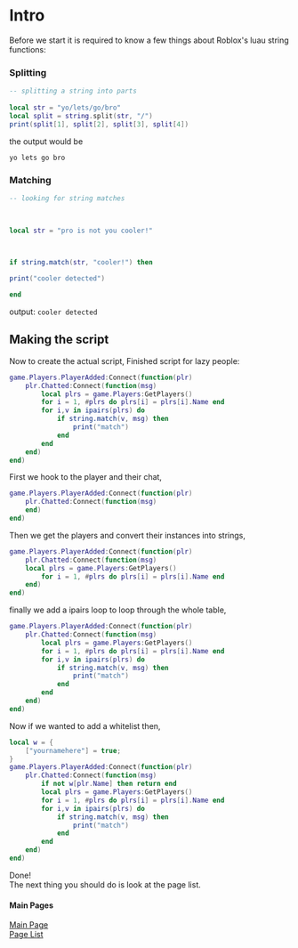 # Intro

Before we start it is required to know a few things about Roblox's luau string functions:

### Splitting
```lua
-- splitting a string into parts
 
local str = "yo/lets/go/bro"
local split = string.split(str, "/")
print(split[1], split[2], split[3], split[4])

```
the output would be

`yo lets go bro`
### Matching
```lua
-- looking for string matches

  

local str = "pro is not you cooler!"

  

if string.match(str, "cooler!") then

print("cooler detected")

end
```
output:
`cooler detected`

## Making the script

Now to create the actual script, 
Finished script for lazy people:
```lua
game.Players.PlayerAdded:Connect(function(plr)
	plr.Chatted:Connect(function(msg)
		local plrs = game.Players:GetPlayers()
		for i = 1, #plrs do plrs[i] = plrs[i].Name end
		for i,v in ipairs(plrs) do
			if string.match(v, msg) then
				print("match")
			end
		end
	end)
end)
```

First we hook to the player and their chat,
```lua
game.Players.PlayerAdded:Connect(function(plr)
	plr.Chatted:Connect(function(msg)
	end)
end)
```

Then we get the players and convert their instances into strings,
```lua
game.Players.PlayerAdded:Connect(function(plr)
	plr.Chatted:Connect(function(msg)
	local plrs = game.Players:GetPlayers()
		for i = 1, #plrs do plrs[i] = plrs[i].Name end
	end)
end)
```

finally we add a ipairs loop to loop through the whole table, 
```lua
game.Players.PlayerAdded:Connect(function(plr)
	plr.Chatted:Connect(function(msg)
		local plrs = game.Players:GetPlayers()
		for i = 1, #plrs do plrs[i] = plrs[i].Name end
		for i,v in ipairs(plrs) do
			if string.match(v, msg) then
				print("match")
			end
		end
	end)
end)
```

Now if we wanted to add a whitelist then,
```lua
local w = {
	["yournamehere"] = true;
}
game.Players.PlayerAdded:Connect(function(plr)
	plr.Chatted:Connect(function(msg)
		if not w[plr.Name] then return end
		local plrs = game.Players:GetPlayers()
		for i = 1, #plrs do plrs[i] = plrs[i].Name end
		for i,v in ipairs(plrs) do
			if string.match(v, msg) then
				print("match")
			end
		end
	end)
end)
```

Done!  
The next thing you should do is look at the page list.  

#### Main Pages  
[Main Page](https://ackreik.github.io/coding-intro/)   
[Page List](https://ackreik.github.io/coding-intro/pages/main)  

